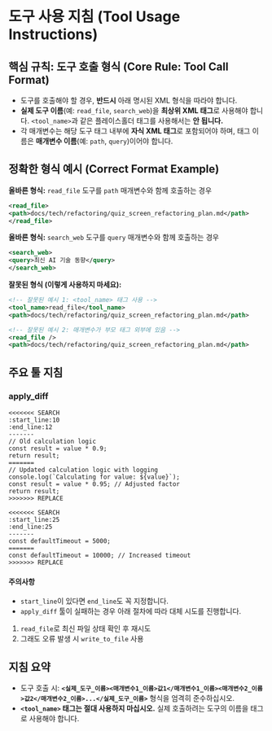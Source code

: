 # 도구 사용 지침 (Tool Usage Instructions)

## 핵심 규칙: 도구 호출 형식 (Core Rule: Tool Call Format)

- 도구를 호출해야 할 경우, **반드시** 아래 명시된 XML 형식을 따라야 합니다.
- **실제 도구 이름**(예: `read_file`, `search_web`)을 **최상위 XML 태그**로 사용해야 합니다. `<tool_name>`과 같은 플레이스홀더 태그를 사용해서는 **안 됩니다.**
- 각 매개변수는 해당 도구 태그 내부에 **자식 XML 태그**로 포함되어야 하며, 태그 이름은 **매개변수 이름**(예: `path`, `query`)이어야 합니다.

## 정확한 형식 예시 (Correct Format Example)

**올바른 형식:** `read_file` 도구를 `path` 매개변수와 함께 호출하는 경우

```xml
<read_file>
<path>docs/tech/refactoring/quiz_screen_refactoring_plan.md</path>
</read_file>
```

**올바른 형식:** `search_web` 도구를 `query` 매개변수와 함께 호출하는 경우

```xml
<search_web>
<query>최신 AI 기술 동향</query>
</search_web>
```

**잘못된 형식 (이렇게 사용하지 마세요):**

```xml
<!-- 잘못된 예시 1: <tool_name> 태그 사용 -->
<tool_name>read_file</tool_name>
<path>docs/tech/refactoring/quiz_screen_refactoring_plan.md</path>

<!-- 잘못된 예시 2: 매개변수가 부모 태그 외부에 있음 -->
<read_file />
<path>docs/tech/refactoring/quiz_screen_refactoring_plan.md</path>
```

## 주요 툴 지침

### apply_diff

```text
<<<<<<< SEARCH  
:start_line:10  
:end_line:12  
-------  
// Old calculation logic  
const result = value * 0.9;  
return result;  
=======  
// Updated calculation logic with logging  
console.log(`Calculating for value: ${value}`);  
const result = value * 0.95; // Adjusted factor  
return result;  
>>>>>>> REPLACE  
  
<<<<<<< SEARCH  
:start_line:25  
:end_line:25  
-------  
const defaultTimeout = 5000;  
=======  
const defaultTimeout = 10000; // Increased timeout  
>>>>>>> REPLACE
```

#### 주의사항

- `start_line`이 있다면 `end_line`도 꼭 지정합니다.
- `apply_diff` 툴이 실패하는 경우 아래 절차에 따라 대체 시도를 진행합니다.

 1. `read_file`로 최신 파일 상태 확인 후 재시도
 2. 그래도 오류 발생 시 `write_to_file` 사용

## 지침 요약

- 도구 호출 시: **`<실제_도구_이름><매개변수1_이름>값1</매개변수1_이름><매개변수2_이름>값2</매개변수2_이름>...</실제_도구_이름>`** 형식을 엄격히 준수하십시오.
- **`<tool_name>` 태그는 절대 사용하지 마십시오.** 실제 호출하려는 도구의 이름을 태그로 사용해야 합니다.
